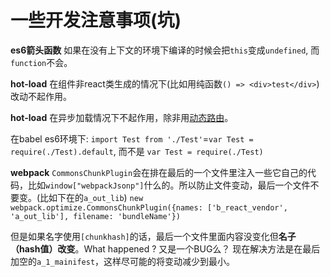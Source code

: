 # 一些开发注意事项(坑)
**es6箭头函数** 如果在没有上下文的环境下编译的时候会把`this`变成`undefined`, 而`function`不会。

**hot-load** 在组件非react类生成的情况下(比如用纯函数`() => <div>test</div>`)改动不起作用。

**hot-load** 在异步加载情况下不起作用，除非用[动态路由](https://github.com/ReactTraining/react-router/blob/master/docs/guides/DynamicRouting.md)。

在babel es6环境下: `import Test from './Test'`=`var Test = require(./Test).default`, 而不是 `var Test = require(./Test)`

**webpack** `CommonsChunkPlugin`会在排在最后的一个文件里注入一些它自己的代码，比如`window["webpackJsonp"]`什么的。所以防止文件变动，最后一个文件不要变。(比如下在的`a_out_lib`)
`new webpack.optimize.CommonsChunkPlugin({names: ['b_react_vendor', 'a_out_lib'], filename: 'bundleName'})`

但是如果名字使用`[chunkhash]`的话，最后一个文件里面内容没变化但**名子（hash值）改变**。What happened ? 又是一个BUG么？ 现在解决方法是在最后加空的`a_1_mainifest`，这样尽可能的将变动减少到最小。
